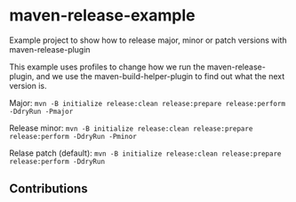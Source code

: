 # maven-release-example
Example project to show how to release major, minor or patch versions with maven-release-plugin

This example uses profiles to change how we run the maven-release-plugin, and we use the maven-build-helper-plugin to find out what the next version is.

Major:
`mvn -B initialize release:clean release:prepare release:perform -DdryRun -Pmajor`

Release minor:
`mvn -B initialize release:clean release:prepare release:perform -DdryRun -Pminor`

Relase patch (default):
`mvn -B initialize release:clean release:prepare release:perform -DdryRun`

## Contributions


